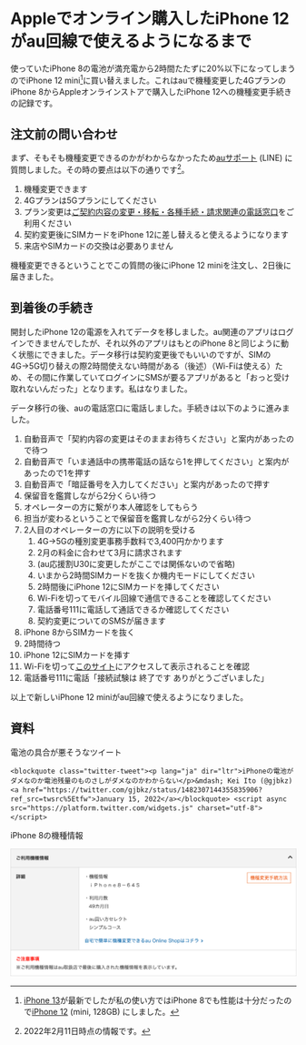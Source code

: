 # Appleでオンライン購入したiPhone 12がau回線で使えるようになるまで

使っていたiPhone 8の電池が満充電から2時間たたずに20%以下になってしまうのでiPhone 12 mini[^1]に買い替えました。これはauで機種変更した4GプランのiPhone 8からAppleオンラインストアで購入したiPhone 12への機種変更手続きの記録です。

[^1]: [iPhone 13]が最新でしたが私の使い方ではiPhone 8でも性能は十分だったので[iPhone 12] (mini, 128GB) にしました。

[iPhone 13]: https://www.apple.com/jp/iphone-13/key-features/
[iPhone 12]: https://www.apple.com/jp/iphone-12/key-features/

## 注文前の問い合わせ

まず、そもそも機種変更できるのかがわからなかったため[auサポート] (LINE) に質問しました。その時の要点は以下の通りです[^2]。

[auサポート]: https://www.au.com/support/inquiry/message/
[^2]: 2022年2月11日時点の情報です。

1. 機種変更できます
2. 4Gプランは5Gプランにしてください
3. プラン変更は[ご契約内容の変更・移転・各種手続・請求関連の電話窓口]をご利用ください
4. 契約変更後にSIMカードをiPhone 12に差し替えると使えるようになります
5. 来店やSIMカードの交換は必要ありません

[ご契約内容の変更・移転・各種手続・請求関連の電話窓口]: https://www.au.com/support/inquiry/internet/contract/

機種変更できるということでこの質問の後にiPhone 12 miniを注文し、2日後に届きました。

## 到着後の手続き

開封したiPhone 12の電源を入れてデータを移しました。au関連のアプリはログインできませんでしたが、それ以外のアプリはもとのiPhone 8と同じように動く状態にできました。データ移行は契約変更後でもいいのですが、SIMの4G→5G切り替えの際2時間使えない時間がある（後述）（Wi-Fiは使える）ため、その間に作業していてログインにSMSが要るアプリがあると「おっと受け取れないんだった」となります。私はなりました。

データ移行の後、auの電話窓口に電話しました。手続きは以下のように進みました。

1. 自動音声で「契約内容の変更はそのままお待ちください」と案内があったので待つ
2. 自動音声で「いま通話中の携帯電話の話なら1を押してください」と案内があったので1を押す
3. 自動音声で「暗証番号を入力してください」と案内があったので押す
4. 保留音を鑑賞しながら2分くらい待つ
5. オペレーターの方に繋がり本人確認をしてもらう
6. 担当が変わるということで保留音を鑑賞しながら2分くらい待つ
7. 2人目のオペレーターの方に以下の説明を受ける
    1. 4G→5Gの種別変更事務手数料で3,400円かかります
    2. 2月の料金に合わせて3月に請求されます
    3. (au応援割U30に変更したがここでは関係ないので省略)
    4. いまから2時間SIMカードを抜くか機内モードにしてください
    5. 2時間後にiPhone 12にSIMカードを挿してください
    6. Wi-Fiを切ってモバイル回線で通信できることを確認してください
    7. 電話番号111に電話して通話できるか確認してください
    8. 契約変更についてのSMSが届きます
8. iPhone 8からSIMカードを抜く
9. 2時間待つ
10. iPhone 12にSIMカードを挿す
11. Wi-Fiを切って[このサイト]にアクセスして表示されることを確認
12. 電話番号111に電話「接続試験は 終了です ありがとうございました」

[このサイト]: https://gojabako.zone/

以上で新しいiPhone 12 miniがau回線で使えるようになりました。

## 資料

電池の具合が悪そうなツイート

```twitter
<blockquote class="twitter-tweet"><p lang="ja" dir="ltr">iPhoneの電池がダメなのか電池残量のものさしがダメなのかわからない</p>&mdash; Kei Ito (@gjbkz) <a href="https://twitter.com/gjbkz/status/1482307144355835906?ref_src=twsrc%5Etfw">January 15, 2022</a></blockquote> <script async src="https://platform.twitter.com/widgets.js" charset="utf-8"></script>
```

iPhone 8の機種情報

![iPhone 8は49か月目でした](./iphone8.png)